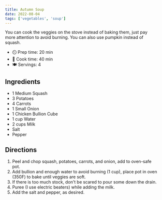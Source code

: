 ```yaml
---
title: Autumn Soup
date: 2022-08-04
tags: ['vegetables', 'soup']
---
```


You can cook the veggies on the stove instead of baking them, just pay more attention to avoid burning. You can also use pumpkin instead of squash.

- ⏲️ Prep time: 20 min
- 🍳 Cook time: 40 min
- 🍽️ Servings: 4

## Ingredients

- 1 Medium Squash
- 3 Potatoes
- 4 Carrots
- 1 Small Onion
- 1 Chicken Bullion Cube
- 1 cup Water
- 2 cups Milk
- Salt
- Pepper

## Directions

1. Peel and chop squash, potatoes, carrots, and onion, add to oven-safe pot.
2. Add bullion and enough water to avoid burning (1 cup), place pot in oven (350F) to bake until veggies are soft.
3. If there is too much stock, don't be scared to pour some down the drain.
4. Puree (I use electric beaters) while adding the milk.
5. Add the salt and pepper, as desired.
